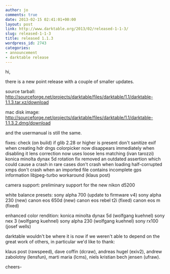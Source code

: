 ```yaml
---
author: jo
comments: true
date: 2013-02-15 02:41:01+00:00
layout: post
link: http://www.darktable.org/2013/02/released-1-1-3/
slug: released-1-1-3
title: released 1.1.3
wordpress_id: 2743
categories:
- announcement
- darktable release
---
```


hi,

there is a new point release with a couple of smaller updates.

source tarball:
http://sourceforge.net/projects/darktable/files/darktable/1.1/darktable-1.1.3.tar.xz/download

mac disk image:
http://sourceforge.net/projects/darktable/files/darktable/1.1/darktable-1.1.3.2.dmg/download

and the usermanual is still the same.


fixes:
check (on build) if glib 2.28 or higher is present
don't sanitize exif when creating hdr dngs
colorpicker now disappears immediately when disabling it
lens correction now uses loose lens matching (ivan tarozzi)
konica minolta dynax 5d rotation fix
removed an outdated assertion which could cause a crash in rare cases
don't crash when loading half-corrupted xmps
don't crash when an imported file contains incomplete gps information
libjpeg-turbo workaround (klaus post)

camera support:
preliminary support for the new nikon d5200

white balance presets:
sony alpha 700 (update to firmware v4)
sony alpha 230 (new)
canon eos 650d (new)
canon eos rebel t2i (fixed)
canon eos m (fixed)

enhanced color rendition:
konica minolta dynax 5d (wolfgang kuehnel)
sony nex 3 (wolfgang kuehnel)
sony alpha 230 (wolfgang kuehnel)
sony rx100 (josef wells)

darktable wouldn't be where it is now if we weren't able to depend on
the great work of others, in particular we'd like to thank:

klaus post (rawspeed), dave coffin (dcraw), andreas hugel (exiv2),
andrew zabolotny (lensfun), marti maria (lcms), niels kristian bech
jensen (ufraw).

cheers-
